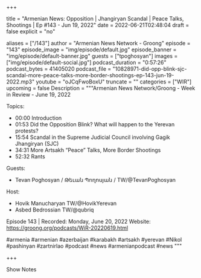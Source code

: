 
+++

title = "Armenian News: Opposition | Jhangiryan Scandal | Peace Talks, Shootings | Ep #143 - Jun 19, 2022"
date = 2022-06-21T02:48:04
draft = false
explicit = "no"

aliases = ["/143"]
author = "Armenian News Network - Groong"
episode = "143"
episode_image = "img/episode/default.jpg"
episode_banner = "img/episode/default-banner.jpg"
guests = ["tpoghosyan"]
images = ["img/episode/default-social.jpg"]
podcast_duration = "0:57:26"
podcast_bytes = 41405020
podcast_file = "10828971-did-opp-blink-sjc-scandal-more-peace-talks-more-border-shootings-ep-143-jun-19-2022.mp3"
youtube = "oJCqFwoBoxU"
truncate = ""
categories = ["WIR"]
upcoming = false
Description = """Armenian News Network/Groong - Week in Review - June 19, 2022

Topics:
* 00:00 Introduction
* 01:53 Did the Opposition Blink? What will happen to the Yerevan protests?
* 15:54 Scandal in the Supreme Judicial Council involving Gagik Jhangiryan (SJC)
* 34:31 More Artsakh “Peace” Talks, More Border Shootings
* 52:32 Rants

Guests:
* Tevan Poghosyan / Թեւան Պողոսյան / TW/@TevanPoghosyan

Host:
* Hovik Manucharyan TW/@HovikYerevan
* Asbed Bedrossian TW/@qubriq

Episode 143 | Recorded: Monday, June 20, 2022
Website: https://groong.org/podcasts/WiR-20220619.html

#armenia #armenian #azerbaijan #karabakh #artsakh #yerevan #Nikol #pashinyan #zartnirlao #podcast #news #armenianpodcast #news
"""

+++

Show Notes


